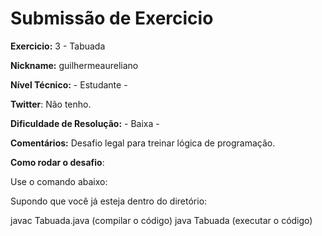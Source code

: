 # Submissão de Exercicio

**Exercicio:** 3 - Tabuada

**Nickname:** guilhermeaureliano

**Nível Técnico:** - Estudante -

**Twitter**: Não tenho.

**Dificuldade de Resolução:** - Baixa -

**Comentários:** Desafio legal para treinar lógica de programação.

**Como rodar o desafio**: 

Use o comando abaixo: 

Supondo que você já esteja dentro do diretório:

javac Tabuada.java (compilar o código)
java Tabuada (executar o código)
